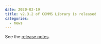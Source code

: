 ```yaml
---
date: 2020-02-19
title: v2.3.2 of COMMS Library is released
categories:
  - news
---
```

See the [release notes](https://github.com/arobenko/comms_champion/releases/tag/v2.3.2).

